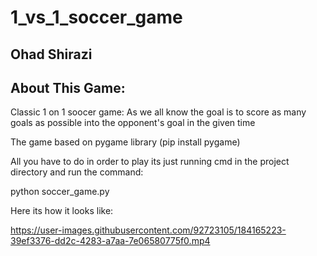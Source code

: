 # 1_vs_1_soccer_game

## Ohad Shirazi

## About This Game:

Classic 1 on 1 soocer game:
As we all know the goal is to score as many goals as possible into the opponent's goal in the given time


The game based on pygame library (pip install pygame)

All you have to do in order to play its just running cmd in the project directory and run the command:
  
  python soccer_game.py
  
Here its how it looks like:



https://user-images.githubusercontent.com/92723105/184165223-39ef3376-dd2c-4283-a7aa-7e06580775f0.mp4

